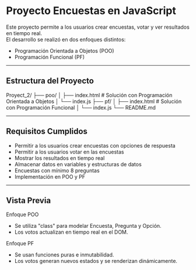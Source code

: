 # Proyecto Encuestas en JavaScript

Este proyecto permite a los usuarios crear encuestas, votar y ver resultados en tiempo real.  
El desarrollo se realizó en dos enfoques distintos:

- Programación Orientada a Objetos (POO)
- Programación Funcional (PF)

------------------------------------------------------------
## Estructura del Proyecto

Proyect_2/
├── poo/
│   ├── index.html   # Solución con Programación Orientada a Objetos
│   └── index.js
├── pf/
│   ├── index.html   # Solución con Programación Funcional
│   └── index.js
└── README.md

------------------------------------------------------------
## Requisitos Cumplidos

- Permitir a los usuarios crear encuestas con opciones de respuesta
- Permitir a los usuarios votar en las encuestas
- Mostrar los resultados en tiempo real
- Almacenar datos en variables y estructuras de datos
- Encuestas con mínimo 8 preguntas
- Implementación en POO y PF


------------------------------------------------------------
## Vista Previa

Enfoque POO
- Se utiliza "class" para modelar Encuesta, Pregunta y Opción.
- Los votos actualizan en tiempo real en el DOM.

Enfoque PF
- Se usan funciones puras e inmutabilidad.
- Los votos generan nuevos estados y se renderizan dinámicamente.


